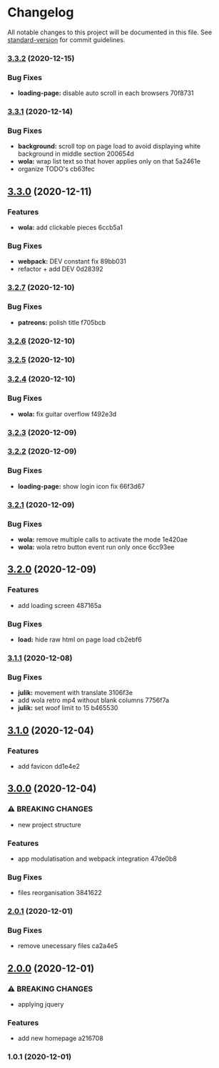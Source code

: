 # Changelog

All notable changes to this project will be documented in this file. See [standard-version](https://github.com/conventional-changelog/standard-version) for commit guidelines.

### [3.3.2](///compare/v3.3.1...v3.3.2) (2020-12-15)


### Bug Fixes

* **loading-page:** disable auto scroll in each browsers 70f8731

### [3.3.1](///compare/v3.3.0...v3.3.1) (2020-12-14)


### Bug Fixes

* **background:** scroll top on page load to avoid displaying white background in middle section 200654d
* **wola:** wrap list text so that hover applies only on that 5a2461e
* organize TODO's cb63fec

## [3.3.0](///compare/v3.2.7...v3.3.0) (2020-12-11)


### Features

* **wola:** add clickable pieces 6ccb5a1


### Bug Fixes

* **webpack:** DEV constant fix 89bb031
* refactor + add DEV 0d28392

### [3.2.7](///compare/v3.2.6...v3.2.7) (2020-12-10)


### Bug Fixes

* **patreons:** polish title f705bcb

### [3.2.6](///compare/v3.2.5...v3.2.6) (2020-12-10)

### [3.2.5](///compare/v3.2.4...v3.2.5) (2020-12-10)

### [3.2.4](///compare/v3.2.3...v3.2.4) (2020-12-10)


### Bug Fixes

* **wola:** fix guitar overflow f492e3d

### [3.2.3](///compare/v3.2.2...v3.2.3) (2020-12-09)

### [3.2.2](///compare/v3.2.1...v3.2.2) (2020-12-09)


### Bug Fixes

* **loading-page:** show login icon fix 66f3d67

### [3.2.1](///compare/v3.2.0...v3.2.1) (2020-12-09)


### Bug Fixes

* **wola:** remove multiple calls to activate the mode 1e420ae
* **wola:** wola retro button event run only once 6cc93ee

## [3.2.0](///compare/v3.1.1...v3.2.0) (2020-12-09)


### Features

* add loading screen 487165a


### Bug Fixes

* **load:** hide raw html on page load cb2ebf6

### [3.1.1](///compare/v3.1.0...v3.1.1) (2020-12-08)


### Bug Fixes

* **julik:** movement with translate 3106f3e
* add wola retro mp4 without blank columns 7756f7a
* **julik:** set woof limit to 15 b465530

## [3.1.0](///compare/v3.0.0...v3.1.0) (2020-12-04)


### Features

* add favicon dd1e4e2

## [3.0.0](///compare/v2.0.1...v3.0.0) (2020-12-04)


### ⚠ BREAKING CHANGES

* new project structure

### Features

* app modulatisation and webpack integration 47de0b8


### Bug Fixes

* files reorganisation 3841622

### [2.0.1](///compare/v2.0.0...v2.0.1) (2020-12-01)


### Bug Fixes

* remove unecessary files ca2a4e5

## [2.0.0](///compare/v1.0.1...v2.0.0) (2020-12-01)


### ⚠ BREAKING CHANGES

* applying jquery

### Features

* add new homepage a216708

### 1.0.1 (2020-12-01)

